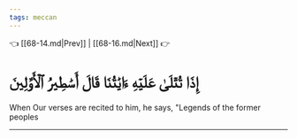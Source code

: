 ```yaml
---
tags: meccan
---
```


👈 [[68-14.md|Prev]] | [[68-16.md|Next]] 👉

# إِذَا تُتۡلَىٰ عَلَيۡهِ ءَايَٰتُنَا قَالَ أَسَٰطِيرُ ٱلۡأَوَّلِينَ

When Our verses are recited to him, he says, "Legends of the former peoples

---

